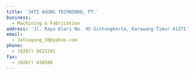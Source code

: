 ```yaml
---
title: 'JATI AGUNG TECHNINDO, PT.'
business:
  - Machining & Fabrication
address: 'Jl. Raya Klari No. 45 Gintungkerta, Karawang Timur 41371'
email:
  - Jatiagung_38@yahoo.com
phone:
  - (0267) 8615291
fax:
  - (0267) 438580
---
```

